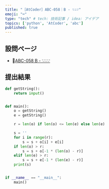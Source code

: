 ```yaml
---
title: "［AtCoder］ABC-058｜B - ∵∴∵"
emoji: "⌨️"
type: "tech" # tech: 技術記事 / idea: アイデア
topics: ['python', 'AtCoder', 'abc']
published: true
---
```


## 設問ページ

- 🔗[ABC-058 B - ∵∴∵](https://atcoder.jp/contests/abc058/tasks/abc058_b)

## 提出結果

```python
def getString():
    return input()


def main():
    o = getString()
    e = getString()

    r = len(o) if len(o) <= len(e) else len(e)

    s = ''
    for i in range(r):
        s = s + o[i] + e[i]
    if len(o) > r:
        s = s + o[-1 * (len(o) - r)]
    elif len(e) > r:
        s = s + e[-1 * (len(e) - r)]
    print(s)


if __name__ == "__main__":
    main()
```
